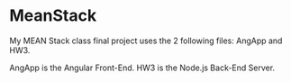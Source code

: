 # MeanStack

My MEAN Stack class final project uses the 2 following files: AngApp and HW3.

AngApp is the Angular Front-End.
HW3 is the Node.js Back-End Server.
